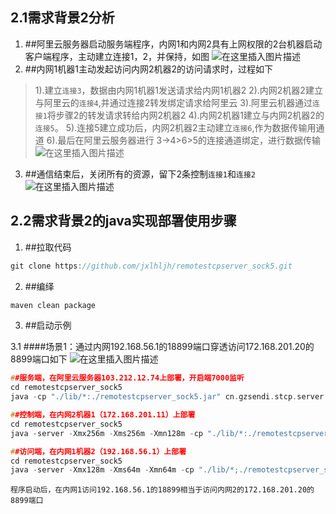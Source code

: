 ## 2.1需求背景2分析
1. ##阿里云服务器启动服务端程序，内网1和内网2具有上网权限的2台机器启动客户端程序，主动建立连接1，2，并保持，如图
![在这里插入图片描述](https://img-blog.csdnimg.cn/ba42ad562b3743efb4563621aaa30e87.png)
2. ##内网1机器1主动发起访问内网2机器2的访问请求时，过程如下
>1).建立`连接3`，数据由内网1机器1发送请求给内网1机器2
>2).内网2机器2建立与阿里云的`连接4`,并通过连接2转发绑定请求给阿里云
>3).阿里云机器通过`连接1`将步骤2的转发请求转给内网2机器2
>4).内网2机器1建立与内网2机器2的`连接5`。
>5).连接5建立成功后，内网2机器2主动建立`连接6`,作为数据传输用通道
>6).最后在阿里云服务器进行 3->4>6>5的连接通道绑定，进行数据传输
![在这里插入图片描述](https://img-blog.csdnimg.cn/b743510053ea4c6386501f883651a86a.png)
3. ##通信结束后，关闭所有的资源，留下2条控制`连接1`和`连接2`
![在这里插入图片描述](https://img-blog.csdnimg.cn/ba42ad562b3743efb4563621aaa30e87.png)
## 2.2需求背景2的java实现部署使用步骤
1. ##拉取代码
```c
git clone https://github.com/jxlhljh/remotestcpserver_sock5.git
```
2. ##编绎
```c
maven clean package
```
3. ##启动示例

3.1 ####场景1：通过内网192.168.56.1的18899端口穿透访问172.168.201.20的8899端口如下
![在这里插入图片描述](https://img-blog.csdnimg.cn/b743510053ea4c6386501f883651a86a.png)
```c
##服务端，在阿里云服务器103.212.12.74上部署，开启端7000监听
cd remotestcpserver_sock5
java -cp "./lib/*:./remotestcpserver_sock5.jar" cn.gzsendi.stcp.server.StcpServerStart -ssl false -serverPort 7000 -token 123456

##控制端，在内网2机器1（172.168.201.11）上部署
cd remotestcpserver_sock5
java -server -Xmx256m -Xms256m -Xmn128m -cp "./lib/*:./remotestcpserver_sock5.jar" cn.gzsendi.stcp.control.ControlClientStart -ssl true -token gzsendi -trunnelHost 103.212.12.74 -trunnelPort 7000 -groups stcp1 -types tcp -remoteHosts 172.168.201.20 -remotePorts 8899

##访问端，在内网1机器2（192.168.56.1）上部署
cd remotestcpserver_sock5
java -server -Xmx128m -Xms64m -Xmn64m -cp "./lib/*;./remotestcpserver_sock5.jar" cn.gzsendi.stcp.visitor.VisitorCliStart -ssl true -token gzsendi -trunnelHost 103.212.12.74 -trunnelPort 7000 -groups stcp1 -frontPorts 18899
```
`程序启动后，在内网1访问192.168.56.1的18899相当于访问内网2的172.168.201.20的8899端口`